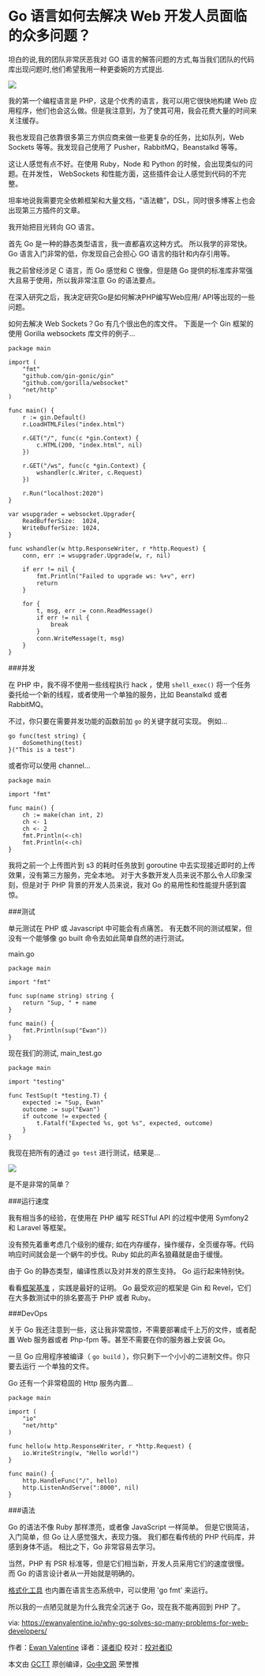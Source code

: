 # Go 语言如何去解决 Web 开发人员面临的众多问题？


坦白的说,我的团队非常厌恶我对 GO 语言的解答问题的方式,每当我们团队的代码库出现问题时,他们希望我用一种更委婉的方式提出.


![](https://ewanvalentine.io/content/images/2016/01/Screen-Shot-2016-01-29-at-11-57-56.png) 

我的第一个编程语言是 PHP，这是个优秀的语言，我可以用它很快地构建 Web 应用程序，他们也会这么做。但是我注意到，为了使其可用，我会花费大量的时间来关注缓存。

我也发现自己依靠很多第三方供应商来做一些更复杂的任务，比如队列，Web Sockets 等等。我发现自己使用了 Pusher，RabbitMQ，Beanstalkd 等等。

这让人感觉有点不好。在使用 Ruby，Node 和 Python 的时候，会出现类似的问题。在并发性， WebSockets 和性能方面，这些插件会让人感觉到代码的不完整。

坦率地说我需要完全依赖框架和大量文档，“语法糖”，DSL，同时很多博客上也会出现第三方插件的文章。

我开始把目光转向 GO 语言。 

首先 Go 是一种的静态类型语言，我一直都喜欢这种方式。 所以我学的非常快。Go 语言入门非常的低，你发现自己会担心 GO 语言的指针和内存引用等。

我之前曾经涉足 C 语言，而 Go 感觉和 C 很像，但是随 Go 提供的标准库非常强大且易于使用，所以我非常注意 Go 的语法要点。

在深入研究之后，我决定研究Go是如何解决PHP编写Web应用/ API等出现的一些问题。

如何去解决 Web Sockets？Go 有几个很出色的库文件。 下面是一个 Gin 框架的使用 Gorilla websockets 库文件的例子...

```golang
package main

import (  
    "fmt"
    "github.com/gin-gonic/gin"
    "github.com/gorilla/websocket"
    "net/http"
)

func main() {  
    r := gin.Default()
    r.LoadHTMLFiles("index.html")

    r.GET("/", func(c *gin.Context) {
        c.HTML(200, "index.html", nil)
    })

    r.GET("/ws", func(c *gin.Context) {
        wshandler(c.Writer, c.Request)
    })

    r.Run("localhost:2020")
}

var wsupgrader = websocket.Upgrader{  
    ReadBufferSize:  1024,
    WriteBufferSize: 1024,
}

func wshandler(w http.ResponseWriter, r *http.Request) {  
    conn, err := wsupgrader.Upgrade(w, r, nil)

    if err != nil {
        fmt.Println("Failed to upgrade ws: %+v", err)
        return
    }

    for {
        t, msg, err := conn.ReadMessage()
        if err != nil {
            break
        }
        conn.WriteMessage(t, msg)
    }
}
```

###并发

在 PHP 中，我不得不使用一些线程执行 hack ，使用 `shell_exec()` 将一个任务委托给一个新的线程，或者使用一个单独的服务，比如 Beanstalkd 或者 RabbitMQ。

不过，你只要在需要并发功能的函数前加 `go` 的关键字就可实现。 例如...

```golang
go func(test string) {  
    doSomething(test)
}("This is a test")
```

或者你可以使用 channel...

```golang
package main

import "fmt"

func main() {  
    ch := make(chan int, 2)
    ch <- 1
    ch <- 2
    fmt.Println(<-ch)
    fmt.Println(<-ch)
}
```

我将之前一个上传图片到 s3 的耗时任务放到 goroutine 中去实现接近即时的上传效果，没有第三方服务，完全本地。 对于大多数开发人员来说不那么令人印象深刻，但是对于 PHP 背景的开发人员来说，我对 Go 的易用性和性能提升感到震惊。

###测试

单元测试在 PHP 或 Javascript 中可能会有点痛苦。 有无数不同的测试框架，但没有一个能够像 go built 命令去如此简单自然的进行测试。

main.go 

```golang
package main

import "fmt"

func sup(name string) string {  
    return "Sup, " + name
}

func main() {  
    fmt.Println(sup("Ewan"))
}
```

现在我们的测试, main_test.go

```golang
package main

import "testing"

func TestSup(t *testing.T) {  
    expected := "Sup, Ewan"
    outcome := sup("Ewan")
    if outcome != expected {
        t.Fatalf("Expected %s, got %s", expected, outcome)
    }
}
```

我现在把所有的通过 `go test` 进行测试，结果是... 

![](https://ewanvalentine.io/content/images/2016/02/Screen-Shot-2016-02-23-at-21-57-33.png) 

是不是非常的简单？

###运行速度

我有相当多的经验，在使用在 PHP 编写 RESTful API 的过程中使用 Symfony2 和 Laravel 等框架。

没有预先着重考虑几个级别的缓存; 如在内存缓存，操作缓存，全页缓存等。代码响应时间就会是一个蜗牛的步伐。Ruby 如此的声名狼藉就是由于缓慢。

由于 Go 的静态类型，编译性质以及对并发的原生支持。 Go 运行起来特别快。

看看[框架基准](https://www.techempower.com/benchmarks/) ，实践是最好的证明。 Go 最受欢迎的框架是 Gin 和 Revel，它们在大多数测试中的排名要高于 PHP 或者 Ruby。

###DevOps

关于 Go 我还注意到一些，这让我非常震惊，不需要部署成千上万的文件，或者配置 Web 服务器或者 Php-fpm 等。甚至不需要在你的服务器上安装 Go。

一旦 Go 应用程序被编译（ `go build` ），你只剩下一个小小的二进制文件。你只要去运行 一个单独的文件。

Go 还有一个非常稳固的 Http 服务内置... 

```golang
package main

import (  
    "io"
    "net/http"
)

func hello(w http.ResponseWriter, r *http.Request) {  
    io.WriteString(w, "Hello world!")
}

func main() {  
    http.HandleFunc("/", hello)
    http.ListenAndServe(":8000", nil)
}
```

###语法

Go 的语法不像 Ruby 那样漂亮，或者像 JavaScript 一样简单。 但是它很简洁，入门简单，但 Go 让人感觉强大，表现力强。 我们都在看传统的 PHP 代码库，并感到身体不适。 相比之下，Go 非常容易去学习。

当然，PHP 有 PSR 标准等，但是它们相当新，开发人员采用它们的速度很慢。 而 Go 的语言设计者从一开始就是明确的。
 
[格式化工具](https://blog.golang.org/go-fmt-your-code) 也内置在语言生态系统中，可以使用 'go fmt' 来运行。

所以我的一点陋见就是为什么我完全沉迷于 Go，现在我不能再回到 PHP 了。



via: https://ewanvalentine.io/why-go-solves-so-many-problems-for-web-developers/

作者：[Ewan Valentine](https://ewanvalentine.io/author/ewan/)
译者：[译者ID](https://github.com/Dingo1991)
校对：[校对者ID](https://github.com/校对者ID)

本文由 [GCTT](https://github.com/studygolang/GCTT) 原创编译，[Go中文网](https://studygolang.com/) 荣誉推
